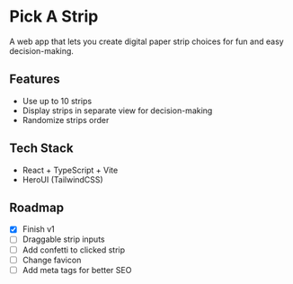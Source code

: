 # Pick A Strip

A web app that lets you create digital paper strip choices for fun and easy decision-making.

## Features

-   Use up to 10 strips
-   Display strips in separate view for decision-making
-   Randomize strips order

## Tech Stack

-   React + TypeScript + Vite
-   HeroUI (TailwindCSS)

## Roadmap

-   [x] Finish v1
-   [ ] Draggable strip inputs
-   [ ] Add confetti to clicked strip
-   [ ] Change favicon
-   [ ] Add meta tags for better SEO
